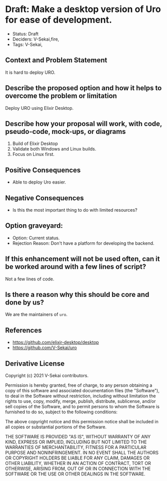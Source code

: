 # Draft: Make a desktop version of Uro for ease of development.

- Status: Draft <!-- draft | rejected | accepted | deprecated | superseded by -->
- Deciders: V-Sekai,fire,
- Tags: V-Sekai,

## Context and Problem Statement

It is hard to deploy URO.

## Describe the proposed option and how it helps to overcome the problem or limitation

Deploy URO using Elixir Desktop.

## Describe how your proposal will work, with code, pseudo-code, mock-ups, or diagrams

1. Build of Elixir Desktop
1. Validate both Windows and Linux builds.
1. Focus on Linux first.

## Positive Consequences <!-- optional -->

- Able to deploy Uro easier.

## Negative Consequences <!-- optional -->

- Is this the most important thing to do with limited resources?

## Option graveyard: <!-- same as above -->

- Option: Current status.
- Rejection Reason: Don't have a platform for developing the backend.

## If this enhancement will not be used often, can it be worked around with a few lines of script?

Not a few lines of code.

## Is there a reason why this should be core and done by us?

We are the maintainers of `uro`.

## References <!-- optional and numbers of links can vary -->

- https://github.com/elixir-desktop/desktop
- https://github.com/V-Sekai/uro

## Derivative License

Copyright (c) 2021 V-Sekai contributors.

Permission is hereby granted, free of charge, to any person obtaining a copy
of this software and associated documentation files (the "Software"), to deal
in the Software without restriction, including without limitation the rights
to use, copy, modify, merge, publish, distribute, sublicense, and/or sell
copies of the Software, and to permit persons to whom the Software is
furnished to do so, subject to the following conditions:

The above copyright notice and this permission notice shall be included in all
copies or substantial portions of the Software.

THE SOFTWARE IS PROVIDED "AS IS", WITHOUT WARRANTY OF ANY KIND, EXPRESS OR
IMPLIED, INCLUDING BUT NOT LIMITED TO THE WARRANTIES OF MERCHANTABILITY,
FITNESS FOR A PARTICULAR PURPOSE AND NONINFRINGEMENT. IN NO EVENT SHALL THE
AUTHORS OR COPYRIGHT HOLDERS BE LIABLE FOR ANY CLAIM, DAMAGES OR OTHER
LIABILITY, WHETHER IN AN ACTION OF CONTRACT, TORT OR OTHERWISE, ARISING FROM,
OUT OF OR IN CONNECTION WITH THE SOFTWARE OR THE USE OR OTHER DEALINGS IN THE
SOFTWARE.
